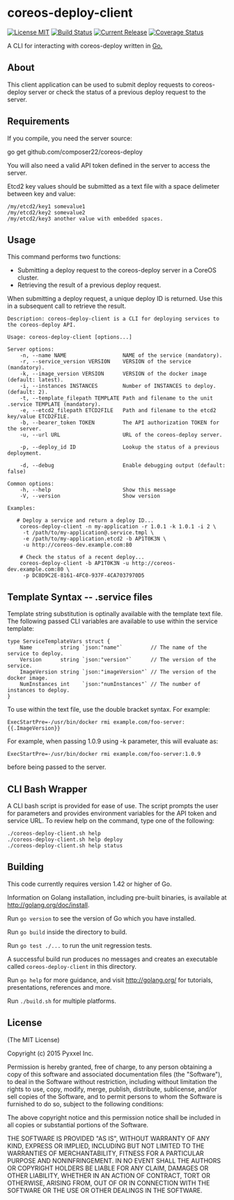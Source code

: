 # coreos-deploy-client
[![License MIT](https://img.shields.io/npm/l/express.svg)](http://opensource.org/licenses/MIT)
[![Build Status](https://travis-ci.org/composer22/coreos-deploy-client.svg?branch=master)](http://travis-ci.org/composer22/coreos-deploy-client)
[![Current Release](https://img.shields.io/badge/release-v0.0.1-brightgreen.svg)](https://github.com/composer22/coreos-deploy-client/releases/tag/v0.0.1)
[![Coverage Status](https://coveralls.io/repos/composer22/coreos-deploy-client/badge.svg?branch=master)](https://coveralls.io/r/composer22/coreos-deploy-client?branch=master)

A CLI for interacting with coreos-deploy written in [Go.](http://golang.org)

## About

This client application can be used to submit deploy requests to coreos-deploy server
or check the status of a previous deploy request to the server.

## Requirements

If you compile, you need the server source:

go get github.com/composer22/coreos-deploy

You will also need a valid API token defined in the server to access the server.

Etcd2 key values should be submitted as a text file with a space delimeter
between key and value:
```
/my/etcd2/key1 somevalue1
/my/etcd2/key2 somevalue2
/my/etcd2/key3 another value with embedded spaces.
```
## Usage

This command performs two functions:

* Submitting a deploy request to the coreos-deploy server in a CoreOS cluster.
* Retrieving the result of a previous deploy request.

When submitting a deploy request, a unique deploy ID is returned.  Use this in a
subsequent call to retrieve the result.

```
Description: coreos-deploy-client is a CLI for deploying services to the coreos-deploy API.

Usage: coreos-deploy-client [options...]

Server options:
    -n, --name NAME                  NAME of the service (mandatory).
    -r, --service_version VERSION    VERSION of the service (mandatory).
    -k, --image_version VERSION      VERSION of the docker image (default: latest).
    -i, --instances INSTANCES        Number of INSTANCES to deploy. (default: 2).
    -t, --template_filepath TEMPLATE Path and filename to the unit .service TEMPLATE (mandatory).
    -e, --etcd2_filepath ETCD2FILE   Path and filename to the etcd2 key/value ETCD2FILE.
    -b, --bearer_token TOKEN         The API authorization TOKEN for the server.
    -u, --url URL                    URL of the coreos-deploy server.

    -p, --deploy_id ID               Lookup the status of a previous deployment.

    -d, --debug                      Enable debugging output (default: false)

Common options:
    -h, --help                       Show this message
    -V, --version                    Show version

Examples:

   # Deploy a service and return a deploy ID...
    coreos-deploy-client -n my-application -r 1.0.1 -k 1.0.1 -i 2 \
	 -t /path/to/my-application@.service.tmpl \
	 -e /path/to/my-application.etcd2 -b AP1T0K3N \
	 -u http://coreos-dev.example.com:80

	# Check the status of a recent deploy...
	coreos-deploy-client -b AP1T0K3N -u http://coreos-dev.example.com:80 \
	 -p DC8D9C2E-8161-4FC0-937F-4CA7037970D5

```
## Template Syntax -- .service files

Template string substitution is optinally available with the template text file. The
following passed CLI variables are available to use within the service template:
```
type ServiceTemplateVars struct {
	Name         string `json:"name"`         // The name of the service to deploy.
	Version      string `json:"version"`      // The version of the service.
	ImageVersion string `json:"imageVersion"` // The version of the docker image.
	NumInstances int    `json:"numInstances"` // The number of instances to deploy.
}
```
To use within the text file, use the double bracket syntax. For example:
```
ExecStartPre=-/usr/bin/docker rmi example.com/foo-server:{{.ImageVersion}}
```
For example, when passing 1.0.9 using -k parameter, this will evaluate as:
```
ExecStartPre=-/usr/bin/docker rmi example.com/foo-server:1.0.9
```
before being passed to the server.

## CLI Bash Wrapper

A CLI bash script is provided for ease of use. The script prompts the user
for parameters and provides environment variables for the API token and
service URL.  To review help on the command, type one of the following:
```
./coreos-deploy-client.sh help
./coreos-deploy-client.sh help deploy
./coreos-deploy-client.sh help status

```
## Building

This code currently requires version 1.42 or higher of Go.

Information on Golang installation, including pre-built binaries, is available at
<http://golang.org/doc/install>.

Run `go version` to see the version of Go which you have installed.

Run `go build` inside the directory to build.

Run `go test ./...` to run the unit regression tests.

A successful build run produces no messages and creates an executable called `coreos-deploy-client` in this
directory.

Run `go help` for more guidance, and visit <http://golang.org/> for tutorials, presentations, references and more.

Run `./build.sh` for multiple platforms.

## License

(The MIT License)

Copyright (c) 2015 Pyxxel Inc.

Permission is hereby granted, free of charge, to any person obtaining a copy
of this software and associated documentation files (the "Software"), to
deal in the Software without restriction, including without limitation the
rights to use, copy, modify, merge, publish, distribute, sublicense, and/or
sell copies of the Software, and to permit persons to whom the Software is
furnished to do so, subject to the following conditions:

The above copyright notice and this permission notice shall be included in
all copies or substantial portions of the Software.

THE SOFTWARE IS PROVIDED "AS IS", WITHOUT WARRANTY OF ANY KIND, EXPRESS OR
IMPLIED, INCLUDING BUT NOT LIMITED TO THE WARRANTIES OF MERCHANTABILITY,
FITNESS FOR A PARTICULAR PURPOSE AND NONINFRINGEMENT. IN NO EVENT SHALL THE
AUTHORS OR COPYRIGHT HOLDERS BE LIABLE FOR ANY CLAIM, DAMAGES OR OTHER
LIABILITY, WHETHER IN AN ACTION OF CONTRACT, TORT OR OTHERWISE, ARISING
FROM, OUT OF OR IN CONNECTION WITH THE SOFTWARE OR THE USE OR OTHER DEALINGS
IN THE SOFTWARE.
